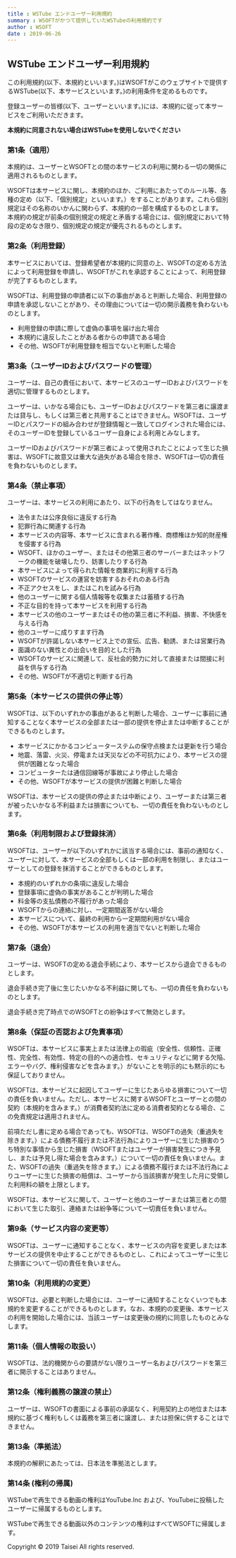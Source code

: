```yaml
---
title : WSTube エンドユーザー利用規約
summary : WSOFTがかつて提供していたWSTubeの利用規約です
author : WSOFT
date : 2019-06-26
---
```

## WSTube エンドユーザー利用規約
この利用規約(以下、本規約といいます。)はWSOFTがこのウェブサイトで提供するWSTube(以下、本サービスといいます。)の利用条件を定めるものです。

登録ユーザーの皆様(以下、ユーザーといいます。)には、本規約に従って本サービスをご利用いただきます。

**本規約に同意されない場合はWSTubeを使用しないでください**

### 第1条（適用）
本規約は、ユーザーとWSOFTとの間の本サービスの利用に関わる一切の関係に適用されるものとします。

WSOFTは本サービスに関し、本規約のほか、ご利用にあたってのルール等、各種の定め（以下、「個別規定」といいます。）をすることがあります。これら個別規定はその名称のいかんに関わらず、本規約の一部を構成するものとします。
本規約の規定が前条の個別規定の規定と矛盾する場合には、個別規定において特段の定めなき限り、個別規定の規定が優先されるものとします。

### 第2条（利用登録）
本サービスにおいては、登録希望者が本規約に同意の上、WSOFTの定める方法によって利用登録を申請し、WSOFTがこれを承認することによって、利用登録が完了するものとします。

WSOFTは、利用登録の申請者に以下の事由があると判断した場合、利用登録の申請を承認しないことがあり、その理由については一切の開示義務を負わないものとします。 

- 利用登録の申請に際して虚偽の事項を届け出た場合
- 本規約に違反したことがある者からの申請である場合
- その他、WSOFTが利用登録を相当でないと判断した場合

### 第3条（ユーザーIDおよびパスワードの管理）
ユーザーは、自己の責任において、本サービスのユーザーIDおよびパスワードを適切に管理するものとします。

ユーザーは、いかなる場合にも、ユーザーIDおよびパスワードを第三者に譲渡または貸与し、もしくは第三者と共用することはできません。WSOFTは、ユーザーIDとパスワードの組み合わせが登録情報と一致してログインされた場合には、そのユーザーIDを登録しているユーザー自身による利用とみなします。

ユーザーIDおよびパスワードが第三者によって使用されたことによって生じた損害は、WSOFTに故意又は重大な過失がある場合を除き、WSOFTは一切の責任を負わないものとします。

### 第4条（禁止事項）
ユーザーは、本サービスの利用にあたり、以下の行為をしてはなりません。

- 法令または公序良俗に違反する行為
- 犯罪行為に関連する行為
- 本サービスの内容等、本サービスに含まれる著作権、商標権ほか知的財産権を侵害する行為
- WSOFT、ほかのユーザー、またはその他第三者のサーバーまたはネットワークの機能を破壊したり、妨害したりする行為
- 本サービスによって得られた情報を商業的に利用する行為
- WSOFTのサービスの運営を妨害するおそれのある行為
- 不正アクセスをし、またはこれを試みる行為
- 他のユーザーに関する個人情報等を収集または蓄積する行為
- 不正な目的を持って本サービスを利用する行為
- 本サービスの他のユーザーまたはその他の第三者に不利益、損害、不快感を与える行為
- 他のユーザーに成りすます行為
- WSOFTが許諾しない本サービス上での宣伝、広告、勧誘、または営業行為
- 面識のない異性との出会いを目的とした行為
- WSOFTのサービスに関連して、反社会的勢力に対して直接または間接に利益を供与する行為
- その他、WSOFTが不適切と判断する行為

### 第5条（本サービスの提供の停止等）
WSOFTは、以下のいずれかの事由があると判断した場合、ユーザーに事前に通知することなく本サービスの全部または一部の提供を停止または中断することができるものとします。 

- 本サービスにかかるコンピューターステムの保守点検または更新を行う場合
- 地震、落雷、火災、停電または天災などの不可抗力により、本サービスの提供が困難となった場合
- コンピューターたは通信回線等が事故により停止した場合
- その他、WSOFTが本サービスの提供が困難と判断した場合
  
WSOFTは、本サービスの提供の停止または中断により、ユーザーまたは第三者が被ったいかなる不利益または損害についても、一切の責任を負わないものとします。

### 第6条（利用制限および登録抹消）
WSOFTは、ユーザーが以下のいずれかに該当する場合には、事前の通知なく、ユーザーに対して、本サービスの全部もしくは一部の利用を制限し、またはユーザーとしての登録を抹消することができるものとします。 

- 本規約のいずれかの条項に違反した場合
- 登録事項に虚偽の事実があることが判明した場合
- 料金等の支払債務の不履行があった場合
- WSOFTからの連絡に対し、一定期間返答がない場合
- 本サービスについて、最終の利用から一定期間利用がない場合
- その他、WSOFTが本サービスの利用を適当でないと判断した場合
  
### 第7条（退会）
ユーザーは、WSOFTの定める退会手続により、本サービスから退会できるものとします。

退会手続き完了後に生じたいかなる不利益に関しても、一切の責任を負わないものとします。

退会手続き完了時点でのWSOFTとの紛争はすべて無効とします。

### 第8条（保証の否認および免責事項）
WSOFTは、本サービスに事実上または法律上の瑕疵（安全性、信頼性、正確性、完全性、有効性、特定の目的への適合性、セキュリティなどに関する欠陥、エラーやバグ、権利侵害などを含みます。）がないことを明示的にも黙示的にも保証しておりません。

WSOFTは、本サービスに起因してユーザーに生じたあらゆる損害について一切の責任を負いません。ただし、本サービスに関するWSOFTとユーザーとの間の契約（本規約を含みます。）が消費者契約法に定める消費者契約となる場合、この免責規定は適用されません。

前項ただし書に定める場合であっても、WSOFTは、WSOFTの過失（重過失を除きます。）による債務不履行または不法行為によりユーザーに生じた損害のうち特別な事情から生じた損害（WSOFTまたはユーザーが損害発生につき予見し、または予見し得た場合を含みます。）について一切の責任を負いません。また、WSOFTの過失（重過失を除きます。）による債務不履行または不法行為によりユーザーに生じた損害の賠償は、ユーザーから当該損害が発生した月に受領した利用料の額を上限とします。

WSOFTは、本サービスに関して、ユーザーと他のユーザーまたは第三者との間において生じた取引、連絡または紛争等について一切責任を負いません。

### 第9条（サービス内容の変更等）
WSOFTは、ユーザーに通知することなく、本サービスの内容を変更しまたは本サービスの提供を中止することができるものとし、これによってユーザーに生じた損害について一切の責任を負いません。

### 第10条（利用規約の変更）
WSOFTは、必要と判断した場合には、ユーザーに通知することなくいつでも本規約を変更することができるものとします。なお、本規約の変更後、本サービスの利用を開始した場合には、当該ユーザーは変更後の規約に同意したものとみなします。

### 第11条（個人情報の取扱い）
WSOFTは、法的機関からの要請がない限りユーザー名およびパスワードを第三者に開示することはありません。

### 第12条（権利義務の譲渡の禁止）
ユーザーは、WSOFTの書面による事前の承諾なく、利用契約上の地位または本規約に基づく権利もしくは義務を第三者に譲渡し、または担保に供することはできません。

### 第13条（準拠法）
本規約の解釈にあたっては、日本法を準拠法とします。

### 第14条 (権利の帰属)
WSTubeで再生できる動画の権利はYouTube.Inc および、YouTubeに投稿したユーザーに帰属するものとします。

 WSTubeで再生できる動画以外のコンテンツの権利はすべてWSOFTに帰属します。

 Copyright © 2019 Taisei All rights reserved.